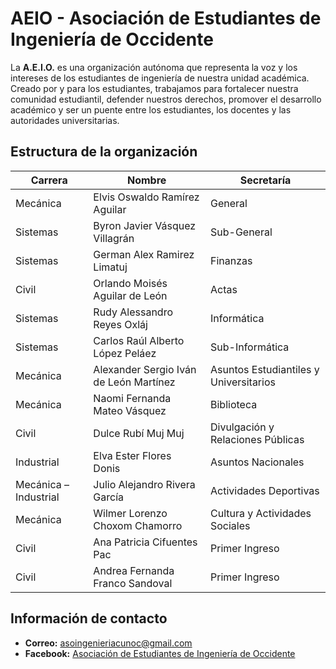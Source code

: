 # AEIO - Asociación de Estudiantes de Ingeniería de Occidente

La **A.E.I.O.** es una organización autónoma que representa la voz y los intereses de los estudiantes de ingeniería de nuestra unidad académica. Creado por y para los estudiantes, trabajamos para fortalecer nuestra comunidad estudiantil, defender nuestros derechos, promover el desarrollo académico y ser un puente entre los estudiantes, los docentes y las autoridades universitarias.  

## Estructura de la organización  

| Carrera  | Nombre | Secretaría |
|----------|--------------------------------------|------------------------------|
| Mecánica | Elvis Oswaldo Ramírez Aguilar | General |
| Sistemas | Byron Javier Vásquez Villagrán | Sub-General |
| Sistemas | German Alex Ramirez Limatuj | Finanzas |
| Civil | Orlando Moisés Aguilar de León | Actas |
| Sistemas | Rudy Alessandro Reyes Oxláj | Informática |
| Sistemas | Carlos Raúl Alberto López Peláez | Sub-Informática |
| Mecánica | Alexander Sergio Iván de León Martínez | Asuntos Estudiantiles y Universitarios |
| Mecánica | Naomi Fernanda Mateo Vásquez | Biblioteca |
| Civil | Dulce Rubí Muj Muj | Divulgación y Relaciones Públicas |
| Industrial | Elva Ester Flores Donis | Asuntos Nacionales |
| Mecánica – Industrial | Julio Alejandro Rivera García | Actividades Deportivas |
| Mecánica | Wilmer Lorenzo Choxom Chamorro | Cultura y Actividades Sociales |
| Civil | Ana Patricia Cifuentes Pac | Primer Ingreso |
| Civil | Andrea Fernanda Franco Sandoval | Primer Ingreso |

## Información de contacto  

- **Correo:** [asoingenieriacunoc@gmail.com](mailto:asoingenieriacunoc@gmail.com)  
- **Facebook:** [Asociación de Estudiantes de Ingeniería de Occidente](#)  
